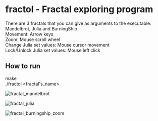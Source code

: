 # fractol - Fractal exploring program
There are 3 fractals that you can give as arguments to the executable: Mandelbrot, Julia and BurningShip\
Movement: Arrow keys\
Zoom: Mouse scroll wheel\
Change Julia set values: Mouse cursor movement\
Lock/Unlock Julia set values: Mouse left click

## How to run
make\
./fractol <fractal's_name>

![fractal_mandelbrot](https://github.com/reneaho/fractol/assets/22603820/41f9c7e9-1fae-4414-b454-736e4281d72f)

![fractal_julia](https://github.com/reneaho/fractol/assets/22603820/966190f8-0a11-4e37-8bcd-752ba8c10f9e)

![fractal_burningship_zoom](https://github.com/reneaho/fractol/assets/22603820/eceb5566-51cf-4ca0-ba08-397f0cebe2fa)


